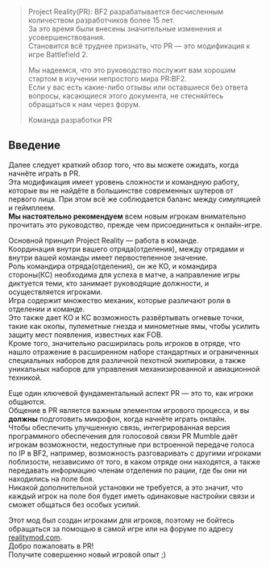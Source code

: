 > Project Reality(PR): BF2 разрабатывается бесчисленным количеством разработчиков более 15 лет.<br/>
> За это время были внесены значительные изменения и усовершенствования.<br/>
> Cтановится всё труднее признать, что PR — это модификация к игре Battlefield 2.
> 
> Мы надеемся, что это руководство послужит вам хорошим стартом в изучении непростого мира PR:BF2.<br/>
> Если у вас есть какие-либо отзывы или оставшиеся без ответа вопросы, касающиеся этого документа, не стесняйтесь обращаться к нам через форум.
>
> Команда разработки PR

## Введение

Далее следует краткий обзор того, что вы можете ожидать, когда начнёте играть в PR.<br/>
Эта модификация имеет уровень сложности и командную работу, которые вы не найдёте в большинстве современных шутеров от первого лица. При этом всё же соблюдается баланс между симуляцией и геймплеем.<br/>
**Мы настоятельно рекомендуем** всем новым игрокам внимательно прочитать это руководство, прежде чем присоединиться к онлайн-игре.

Основной принцип Project Reality — работа в команде.<br/>
Координация внутри вашего отряда(отделения), между отрядами и внутри вашей команды имеет первостепенное значение.<br/>
Роль командира отряда(отделения), он же КО, и командира стороны(КС) необходима для успеха в матче, а направление игры диктуется теми, кто занимает руководящие должности, и осуществляется игроками.<br/>
Игра содержит множество механик, которые различают роли в отделении и команде.<br/>
Это также дает КО и КС возможность развёртывать огневые точки, такие как окопы, пулеметные гнезда и минометные ямы, чтобы усилить защиту мест появления, известных как FOB.<br/>
Кроме того, значительно расширилась роль игроков в отряде, что нашло отражение в расширенном наборе стандартных и ограниченных специальных наборов для различной пехотной экипировки, а также уникальных наборов для управления механизированной и авиационной техникой.

Еще один ключевой фундаментальный аспект PR — это то, как игроки общаются.<br/>
Общение в PR является важным элементом игрового процесса, и вы **должны** подготовить микрофон, когда начнёте играть онлайн.<br/>
Чтобы обеспечить улучшенную связь, интегрированная версия программного обеспечения для голосовой связи PR Mumble даёт игрокам возможности, недоступные при встроенной передаче голоса по IP в BF2, например, возможность разговаривать с другими игроками поблизости, независимо от того, в каком отряде они находятся, а также передавать информацию членам отделения по рации, где бы они ни находились на поле боя.<br/>
Никакой дополнительной установки не требуется, а это значит, что каждый игрок на поле боя будет иметь одинаковые настройки связи и сможет общаться без особых усилий.<br/>

Этот мод был создан игроками для игроков, поэтому не бойтесь обращаться за помощью в самой игре или на форуме по адресу [realitymod.com](https://www.realitymod.com/forum/forumdisplay.php?f=27).<br/>
Добро пожаловать в PR!<br/>
Получите совершенно новый игровой опыт ;)
